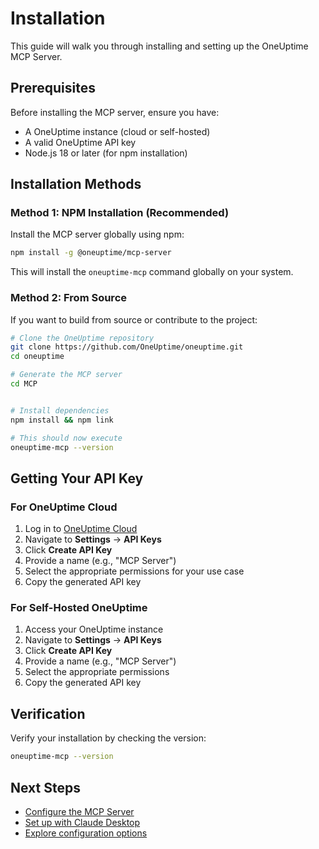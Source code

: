 # Installation

This guide will walk you through installing and setting up the OneUptime MCP Server.

## Prerequisites

Before installing the MCP server, ensure you have:

- A OneUptime instance (cloud or self-hosted)
- A valid OneUptime API key
- Node.js 18 or later (for npm installation)

## Installation Methods

### Method 1: NPM Installation (Recommended)

Install the MCP server globally using npm:

```bash
npm install -g @oneuptime/mcp-server
```

This will install the `oneuptime-mcp` command globally on your system.

### Method 2: From Source

If you want to build from source or contribute to the project:

```bash
# Clone the OneUptime repository
git clone https://github.com/OneUptime/oneuptime.git
cd oneuptime

# Generate the MCP server
cd MCP


# Install dependencies
npm install && npm link

# This should now execute
oneuptime-mcp --version
```

## Getting Your API Key

### For OneUptime Cloud

1. Log in to [OneUptime Cloud](https://oneuptime.com)
2. Navigate to **Settings** → **API Keys**
3. Click **Create API Key**
4. Provide a name (e.g., "MCP Server")
5. Select the appropriate permissions for your use case
6. Copy the generated API key

### For Self-Hosted OneUptime

1. Access your OneUptime instance
2. Navigate to **Settings** → **API Keys**
3. Click **Create API Key**
4. Provide a name (e.g., "MCP Server")
5. Select the appropriate permissions
6. Copy the generated API key

## Verification

Verify your installation by checking the version:

```bash
oneuptime-mcp --version
```

## Next Steps

- [Configure the MCP Server](/docs/mcp/configuration)
- [Set up with Claude Desktop](/docs/mcp/quick-start)
- [Explore configuration options](/docs/mcp/configuration)

